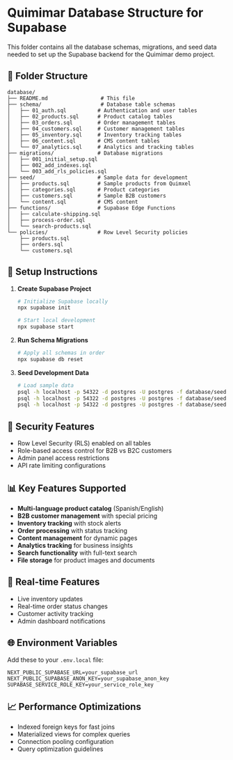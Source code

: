 # Quimimar Database Structure for Supabase

This folder contains all the database schemas, migrations, and seed data needed to set up the Supabase backend for the Quimimar demo project.

## 📁 Folder Structure

```
database/
├── README.md                 # This file
├── schema/                   # Database table schemas
│   ├── 01_auth.sql          # Authentication and user tables
│   ├── 02_products.sql      # Product catalog tables
│   ├── 03_orders.sql        # Order management tables
│   ├── 04_customers.sql     # Customer management tables
│   ├── 05_inventory.sql     # Inventory tracking tables
│   ├── 06_content.sql       # CMS content tables
│   └── 07_analytics.sql     # Analytics and tracking tables
├── migrations/              # Database migrations
│   ├── 001_initial_setup.sql
│   ├── 002_add_indexes.sql
│   └── 003_add_rls_policies.sql
├── seed/                    # Sample data for development
│   ├── products.sql         # Sample products from Quimxel
│   ├── categories.sql       # Product categories
│   ├── customers.sql        # Sample B2B customers
│   └── content.sql          # CMS content
├── functions/               # Supabase Edge Functions
│   ├── calculate-shipping.sql
│   ├── process-order.sql
│   └── search-products.sql
└── policies/                # Row Level Security policies
    ├── products.sql
    ├── orders.sql
    └── customers.sql
```

## 🚀 Setup Instructions

1. **Create Supabase Project**
   ```bash
   # Initialize Supabase locally
   npx supabase init
   
   # Start local development
   npx supabase start
   ```

2. **Run Schema Migrations**
   ```bash
   # Apply all schemas in order
   npx supabase db reset
   ```

3. **Seed Development Data**
   ```bash
   # Load sample data
   psql -h localhost -p 54322 -d postgres -U postgres -f database/seed/categories.sql
   psql -h localhost -p 54322 -d postgres -U postgres -f database/seed/products.sql
   psql -h localhost -p 54322 -d postgres -U postgres -f database/seed/customers.sql
   ```

## 🔐 Security Features

- Row Level Security (RLS) enabled on all tables
- Role-based access control for B2B vs B2C customers
- Admin panel access restrictions
- API rate limiting configurations

## 📊 Key Features Supported

- **Multi-language product catalog** (Spanish/English)
- **B2B customer management** with special pricing
- **Inventory tracking** with stock alerts
- **Order processing** with status tracking
- **Content management** for dynamic pages
- **Analytics tracking** for business insights
- **Search functionality** with full-text search
- **File storage** for product images and documents

## 🔄 Real-time Features

- Live inventory updates
- Real-time order status changes
- Customer activity tracking
- Admin dashboard notifications

## 🌐 Environment Variables

Add these to your `.env.local` file:

```env
NEXT_PUBLIC_SUPABASE_URL=your_supabase_url
NEXT_PUBLIC_SUPABASE_ANON_KEY=your_supabase_anon_key
SUPABASE_SERVICE_ROLE_KEY=your_service_role_key
```

## 📈 Performance Optimizations

- Indexed foreign keys for fast joins
- Materialized views for complex queries
- Connection pooling configuration
- Query optimization guidelines